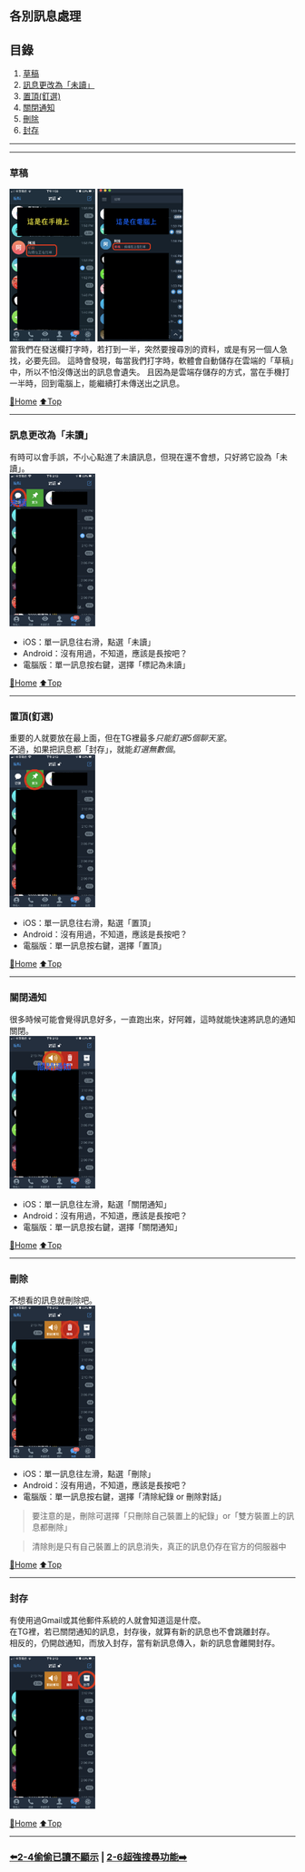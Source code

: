 ## 各別訊息處理

## 目錄
1) [草稿](#草稿)
2) [訊息更改為「未讀」](#訊息更改為「未讀」)
3) [置頂(釘選)](#置頂(釘選))
4) [關閉通知](#關閉通知)
5) [刪除](#刪除)
6) [封存](#封存)

---
---

### 草稿
<img src="./assets/2_5_phone_deal_message.jpeg" width="30%">
<img src="./assets/2_5_cmp_deal_message.png" width="30%"><br>
當我們在發送欄打字時，若打到一半，突然要搜尋別的資料，或是有另一個人急找，必要先回。  
這時會發現，每當我們打字時，軟體會自動儲存在雲端的「草稿」中，所以不怕沒傳送出的訊息會遺失。  
且因為是雲端存儲存的方式，當在手機打一半時，回到電腦上，能繼續打未傳送出之訊息。

[🔱Home](../README.md)  [⬆️Top](#目錄)

---

### 訊息更改為「未讀」
有時可以會手誤，不小心點進了未讀訊息，但現在還不會想，只好將它設為「未讀」。  
<img src="./assets/2_5_phone_no_read.PNG" width="30%">

- iOS：單一訊息往右滑，點選「未讀」
- Android：沒有用過，不知道，應該是長按吧？
- 電腦版：單一訊息按右鍵，選擇「標記為未讀」

[🔱Home](../README.md)  [⬆️Top](#目錄)

---

### 置頂(釘選)
重要的人就要放在最上面，但在TG裡最多*只能釘選5個聊天室*。  
不過，如果把訊息都「封存」，就能*釘選無數個*。  
<img src="./assets/2_5_phone_up.PNG" width="30%">  

- iOS：單一訊息往右滑，點選「置頂」
- Android：沒有用過，不知道，應該是長按吧？
- 電腦版：單一訊息按右鍵，選擇「置頂」

[🔱Home](../README.md)  [⬆️Top](#目錄)

---

### 關閉通知
很多時候可能會覺得訊息好多，一直跑出來，好阿雜，這時就能快速將訊息的通知關閉。  
<img src="./assets/2_5_phone_off_notification.PNG" width="30%">  

- iOS：單一訊息往左滑，點選「關閉通知」
- Android：沒有用過，不知道，應該是長按吧？
- 電腦版：單一訊息按右鍵，選擇「關閉通知」

[🔱Home](../README.md)  [⬆️Top](#目錄)

---

### 刪除
不想看的訊息就刪除吧。  
<img src="./assets/2_5_phone_delete.PNG" width="30%">  

- iOS：單一訊息往左滑，點選「刪除」
- Android：沒有用過，不知道，應該是長按吧？
- 電腦版：單一訊息按右鍵，選擇「清除紀錄 or 刪除對話」

> 要注意的是，刪除可選擇「只刪除自己裝置上的紀錄」or「雙方裝置上的訊息都刪除」

> 清除則是只有自己裝置上的訊息消失，真正的訊息仍存在官方的伺服器中

[🔱Home](../README.md)  [⬆️Top](#目錄)

---

### 封存
有使用過Gmail或其他郵件系統的人就會知道這是什麼。  
在TG裡，若已關閉通知的訊息，封存後，就算有新的訊息也不會跳離封存。  
相反的，仍開啟通知，而放入封存，當有新訊息傳入，新的訊息會離開封存。  

<img src="./assets/2_5_phone_freeze.PNG" width="30%">  

[🔱Home](../README.md)  [⬆️Top](#目錄)

---
### [⬅️2-4偷偷已讀不顯示](./2-4偷偷已讀不顯示.md) | [2-6超強搜尋功能➡️](./2-6超強搜尋功能.md)